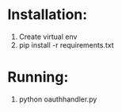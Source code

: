Installation:
=============
1. Create virtual env
2. pip install -r requirements.txt

Running:
========
1. python oauthhandler.py
